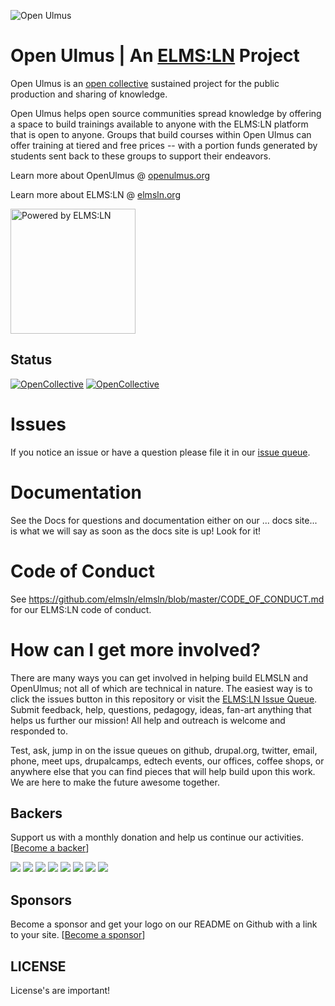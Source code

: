![Open Ulmus](https://raw.githubusercontent.com/elmsln/elmsln/master/docs/assets/snowflake-with-text.png "Open Ulmus | An ELMS:LN Project")

# Open Ulmus | An [ELMS:LN](https://www.elmsln.org/) Project

Open Ulmus is an [open collective](https://opencollective.com/openulmus "Open Collective - Open Ulmus") sustained project for the public production and sharing of knowledge.

Open Ulmus helps open source communities spread knowledge by offering a space to build trainings available to anyone with the ELMS:LN platform that is open to anyone. Groups that build courses within Open Ulmus can offer training at tiered and free prices -- with a portion funds generated by students sent back to these groups to support their endeavors.

Learn more about OpenUlmus @ [openulmus.org](https://www.openulmus.org/)

Learn more about ELMS:LN @ [elmsln.org](https://www.elmsln.org "elmsln.org")

<img src="https://opencollective-production.s3-us-west-1.amazonaws.com/ef668240-c9ac-11e7-a3f9-dd744d5ccb80.png" height="200" title="Open Ulmus  Powered by ELMS:LN" alt="Powered by ELMS:LN">

## Status 

 [![OpenCollective](https://opencollective.com/elmsln/backers/badge.svg)](#backers) [![OpenCollective](https://opencollective.com/elmsln/sponsors/badge.svg)](#sponsors)

# Issues

If you notice an issue or have a question please file it in our [issue queue](https://github.com/elmsln/openulmus.org/issues).

# Documentation

See the Docs for questions and documentation either on our ... docs site... is what we will say as soon as the docs site is up! Look for it!

# Code of Conduct

See https://github.com/elmsln/elmsln/blob/master/CODE_OF_CONDUCT.md for our ELMS:LN code of conduct.

# How can I get more involved?

There are many ways you can get involved in helping build ELMSLN and OpenUlmus; not all of which are technical in nature. The easiest way is to click the issues button in this repository or visit the [ELMS:LN Issue Queue](https://github.com/elmsln/elmsln/issues "ELMS Learning Network Issue Queue"). Submit feedback, help, questions, pedagogy, ideas, fan-art anything that helps us further our mission! All help and outreach is welcome and responded to.

Test, ask, jump in on the issue queues on github, drupal.org, twitter, email, phone, meet ups, drupalcamps, edtech events, our offices, coffee shops, or anywhere else that you can find pieces that will help build upon this work. We are here to make the future awesome together.

## Backers
Support us with a monthly donation and help us continue our activities. [[Become a backer](https://opencollective.com/elmsln#backer)]

<a href="https://opencollective.com/openulmus/backer/0/website" target="_blank"><img src="https://opencollective.com/openulmus/backer/0/avatar.svg"></a>
<a href="https://opencollective.com/openulmus/backer/1/website" target="_blank"><img src="https://opencollective.com/openulmus/backer/1/avatar.svg"></a>
<a href="https://opencollective.com/openulmus/backer/2/website" target="_blank"><img src="https://opencollective.com/openulmus/backer/2/avatar.svg"></a>
<a href="https://opencollective.com/openulmus/backer/3/website" target="_blank"><img src="https://opencollective.com/openulmus/backer/3/avatar.svg"></a>
<a href="https://opencollective.com/openulmus/backer/4/website" target="_blank"><img src="https://opencollective.com/openulmus/backer/4/avatar.svg"></a>
<a href="https://opencollective.com/openulmus/backer/5/website" target="_blank"><img src="https://opencollective.com/openulmus/backer/5/avatar.svg"></a>
<a href="https://opencollective.com/openulmus/backer/6/website" target="_blank"><img src="https://opencollective.com/openulmus/backer/6/avatar.svg"></a>
<a href="https://opencollective.com/openulmus/backer/7/website" target="_blank"><img src="https://opencollective.com/openulmus/backer/7/avatar.svg"></a>


## Sponsors
Become a sponsor and get your logo on our README on Github with a link to your site. [[Become a sponsor](https://opencollective.com/openulmus#sponsor)]


## LICENSE

License's are important!
